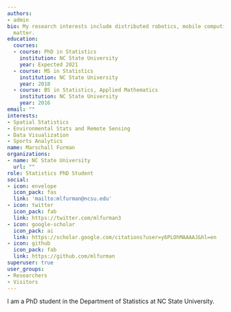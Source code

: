 ```yaml
---
authors:
- admin
bio: My research interests include distributed robotics, mobile computing and programmable
  matter.
education:
  courses:
  - course: PhD in Statistics
    institution: NC State University
    year: Expected 2021
  - course: MS in Statistics
    institution: NC State University
    year: 2018
  - course: BS in Statistics, Applied Mathematics
    institution: NC State University
    year: 2016
email: ""
interests:
- Spatial Statistics
- Environmental Stats and Remote Sensing
- Data Visualization
- Sports Analytics
name: Marschall Furman
organizations:
- name: NC State University
  url: ""
role: Statistics PhD Student
social:
- icon: envelope
  icon_pack: fas
  link: 'mailto:mlfurman@ncsu.edu'
- icon: twitter
  icon_pack: fab
  link: https://twitter.com/mlfurman3
- icon: google-scholar
  icon_pack: ai
  link: https://scholar.google.com/citations?user=y6PLOhMAAAAJ&hl=en
- icon: github
  icon_pack: fab
  link: https://github.com/mlfurman
superuser: true
user_groups:
- Researchers
- Visitors
---
```


I am a PhD student in the Department of Statistics at NC State University.